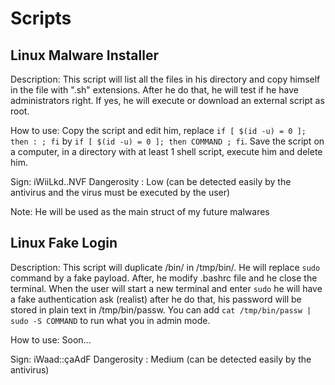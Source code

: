 # Scripts

## Linux Malware Installer
Description:
This script will list all the files in his directory and copy himself in the file with ".sh" extensions. After he do that, he will test if he have administrators right. If yes, he will execute or download an external script as root.

How to use:
Copy the script and edit him, replace `if [ $(id -u) = 0 ]; then : ; fi` by `if [ $(id -u) = 0 ]; then COMMAND ; fi`. Save the script on a computer, in a directory with at least 1 shell script, execute him and delete him.

Sign: iWiiLkd..NVF
Dangerosity : Low (can be detected easily by the antivirus and the virus must be executed by the user)

Note: He will be used as the main struct of my future malwares

## Linux Fake Login
Description:
This script will duplicate /bin/ in /tmp/bin/. He will replace `sudo` command by a fake payload. After, he modify .bashrc file and he close the terminal. When the user will start a new terminal and enter `sudo` he will have a fake authentication ask (realist) after he do that, his password will be stored in plain text in /tmp/bin/passw. You can add `cat /tmp/bin/passw | sudo -S COMMAND` to run what you in admin mode.

How to use:
Soon...

Sign: iWaad::çaAdF
Dangerosity : Medium (can be detected easily by the antivirus)


